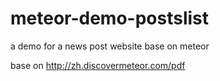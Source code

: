 # meteor-demo-postslist
a demo for a news post website base on meteor

base on http://zh.discovermeteor.com/pdf
